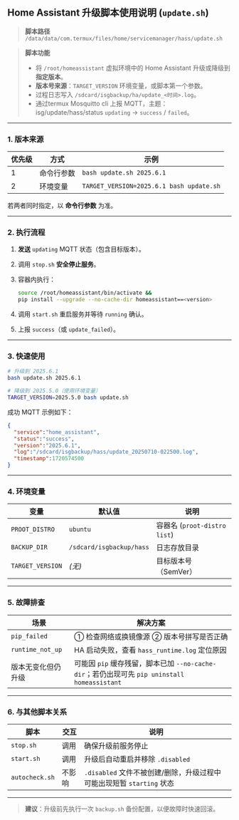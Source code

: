 ## Home Assistant 升级脚本使用说明 (`update.sh`)

> **脚本路径**
> `/data/data/com.termux/files/home/servicemanager/hass/update.sh`

> **脚本功能**
>
> * 将 `/root/homeassistant` 虚拟环境中的 Home Assistant 升级或降级到 **指定版本**。
> * **版本号来源**：`TARGET_VERSION` 环境变量，或脚本第一个参数。
> * 过程日志写入 `/sdcard/isgbackup/ha/update_<时间>.log`。
> * 通过termux Mosquitto cli 上报 MQTT，主题：isg/update/hass/status `updating` → `success` / `failed`。

---

### 1. 版本来源

| 优先级 | 方式    | 示例                                       |
| --- | ----- | ---------------------------------------- |
| 1   | 命令行参数 | `bash update.sh 2025.6.1`                |
| 2   | 环境变量  | `TARGET_VERSION=2025.6.1 bash update.sh` |

若两者同时指定，以 **命令行参数** 为准。

---

### 2. 执行流程

1. **发送** `updating` MQTT 状态（包含目标版本）。
2. 调用 `stop.sh` **安全停止服务**。
3. 容器内执行：

   ```bash
   source /root/homeassistant/bin/activate &&
   pip install --upgrade --no-cache-dir homeassistant==<version>
   ```
4. 调用 `start.sh` 重启服务并等待 `running` 确认。
5. 上报 `success`（或 `update_failed`）。

---

### 3. 快速使用

```bash
# 升级到 2025.6.1
bash update.sh 2025.6.1

# 降级到 2025.5.0（使用环境变量）
TARGET_VERSION=2025.5.0 bash update.sh
```

成功 MQTT 示例如下：

```json
{
  "service":"home_assistant",
  "status":"success",
  "version":"2025.6.1",
  "log":"/sdcard/isgbackup/hass/update_20250710-022500.log",
  "timestamp":1720574500
}
```

---

### 4. 环境变量

| 变量               | 默认值                    | 说明                        |
| ---------------- | ---------------------- | ------------------------- |
| `PROOT_DISTRO`   | `ubuntu`               | 容器名 (`proot-distro list`) |
| `BACKUP_DIR`     | `/sdcard/isgbackup/hass` | 日志存放目录                    |
| `TARGET_VERSION` | *(无)*                  | 目标版本号（SemVer）             |

---

### 5. 故障排查

| 场景               | 解决方案                                                                      |
| ---------------- | ------------------------------------------------------------------------- |
| `pip_failed`     | ① 检查网络或换镜像源 ② 版本号拼写是否正确                                                   |
| `runtime_not_up` | HA 启动失败，查看 `hass_runtime.log` 定位原因                                        |
| 版本无变化但仍升级        | 可能因 `pip` 缓存残留，脚本已加 `--no-cache-dir`；若仍出现可先 `pip uninstall homeassistant` |

---

### 6. 与其他脚本关系

| 脚本             | 交互  | 说明                                              |
| -------------- | --- | ----------------------------------------------- |
| `stop.sh`      | 调用  | 确保升级前服务停止                                       |
| `start.sh`     | 调用  | 升级后自动重启并移除 `.disabled`                          |
| `autocheck.sh` | 不影响 | `.disabled` 文件不被创建/删除，升级过程中可能出现短暂 `starting` 状态 |

---

> **建议**：升级前先执行一次 `backup.sh` 备份配置，以便故障时快速回滚。
